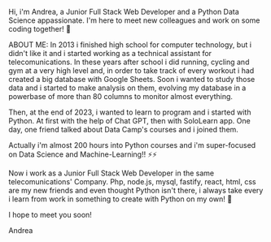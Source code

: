 Hi, i'm Andrea, a Junior Full Stack Web Developer and a Python Data Science appassionate.
I'm here to meet new colleagues and work on some coding together! 🌱

ABOUT ME:
In 2013 i finished high school for computer technology, but i didn't like it and i started working as a technical assistant for telecomunications.
In these years after school i did running, cycling and gym at a very high level and, in order to take track of every workout i had created a big database with Google Sheets.
Soon i wanted to study those data and i started to make analysis on them, evolving my database in a powerbase of more than 80 columns to monitor almost everything.

Then, at the end of 2023, i wanted to learn to program and i started with Python.
At first with the help of Chat GPT, then with SoloLearn app.
One day, one friend talked about Data Camp's courses and i joined them.

Actually i'm almost 200 hours into Python courses and i'm super-focused on Data Science and Machine-Learning!! ⚡⚡

Now i work as a Junior Full Stack Web Developer in the same telecomunications' Company.
Php, node.js, mysql, fastify, react, html, css are my new friends and even thought Python isn't there, i always take every i learn from work in something to create with Python on my own! 👀

I hope to meet you soon!

Andrea


<!---
gobbez/gobbez is a ✨ special ✨ repository because its `README.md` (this file) appears on your GitHub profile.
You can click the Preview link to take a look at your changes.
--->

